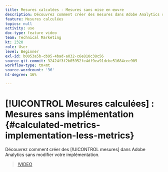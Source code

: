 ```yaml
---
title: Mesures calculées - Mesures sans mise en œuvre
description: Découvrez comment créer des mesures dans Adobe Analytics sans modifier votre mise en oeuvre.
feature: Mesures calculées
topics: null
activity: use
doc-type: feature video
team: Technical Marketing
kt: 2320
role: User
level: Beginner
exl-id: b0053a5b-cb95-4bad-a032-c6e810c38c56
source-git-commit: 32424f3f2b05952fe4df9ea91dcbe51684cee905
workflow-type: tm+mt
source-wordcount: '36'
ht-degree: 16%

---
```


# [!UICONTROL Mesures calculées] : Mesures sans implémentation {#calculated-metrics-implementation-less-metrics}

Découvrez comment créer des [!UICONTROL mesures] dans Adobe Analytics sans modifier votre implémentation.

>[!VIDEO](https://video.tv.adobe.com/v/25407/?quality=12)
